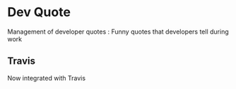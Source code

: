 # Dev Quote
Management of developer quotes : Funny quotes that developers tell during work
## Travis
Now integrated with Travis